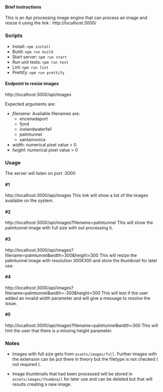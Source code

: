 #### Brief instructions
This is an Api processing image engine that can process an image and resize it using the link : http://localhost:3000/

### Scripts
- Install: ```npm install```
- Build: ```npm run build```
- Start server: ```npm run start```
- Run unit tests: ```npm run test```
- Lint: ```npm run lint```
- Prettify: ```npm run prettify```

#### Endpoint to resize images
http://localhost:3000/api/images

Expected arguments are:
- _filename_: Available filenames are:
  - encenadaport
  - fjord
  - icelandwaterfall
  - palmtunnel
  - santamonica
- _width_: numerical pixel value > 0
- _height_: numerical pixel value > 0

### Usage
The server will listen on port :3000

#### #1
http://localhost:3000/api/images
This link will show a list of the images available on the system.

#### #2
http://localhost:3000/api/images?filename=palmtunnel
This will show the palmtunnel image with full size with out processing it.

#### #3
http://localhost:3000/api/images?filename=palmtunnel&width=300&height=300
This will resize the palmtunnel image with resolution 300X300 and store the thumbnail for later use.

#### #4
http://localhost:3000/api/images?filename=palmtunnel&width=-300&height=300
This will test if the user added an invalid width parameter and will give a message to resolve the issue.

#### #5
http://localhost:3000/api/images?filename=palmtunnel&width=300
This will hint the user that there is a missing height parameter.

### Notes
- Images with full size gets from `assets/images/full`. Further images with the extension can be put there in theory but the filetype is not checked ( not required ).

- Image thumbnails that had been processed will be stored in `assets/images/thumbnail` for later use and can be deleted but that will results creating a new image.
